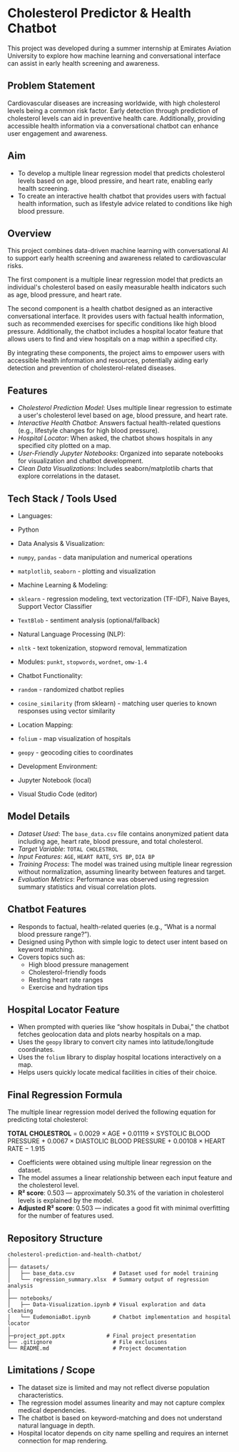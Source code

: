 # Cholesterol Predictor & Health Chatbot

This project was developed during a summer internship at Emirates Aviation University to explore how machine learning and conversational interface can assist in early health screening and awareness.

## Problem Statement

Cardiovascular diseases are increasing worldwide, with high cholesterol levels being a common risk factor. Early detection through prediction of cholesterol levels can aid in preventive health care. Additionally, providing accessible health information via a conversational chatbot can enhance user engagement and awareness.

## Aim

- To develop a multiple linear regression model that predicts cholesterol levels based on age, blood pressire, and heart rate, enabling early health screening.
- To create an interactive health chatbot that provides users with factual health information, such as lifestyle advice related to conditions like high blood pressure.

## Overview

This project combines data-driven machine learning with conversational AI to support early health screening and awareness related to cardiovascular risks.

The first component is a multiple linear regression model that predicts an individual's cholesterol based on easily measurable health indicators such as age, blood pressure, and heart rate.

The second component is a health chatbot designed as an interactive conversational interface. It provides users with factual health information, such as recommended exercises for specific conditions like high blood pressure. Additionally, the chatbot includes a hospital locator feature that allows users to find and view hospitals on a map within a specified city.

By integrating these components, the project aims to empower users with accessible health information and resources, potentially aiding early detection and prevention of cholesterol-related diseases.

## Features

- *Cholesterol Prediction Model*: Uses multiple linear regression to estimate a user's cholesterol level based on age, blood pressure, and heart rate.
- *Interactive Health Chatbot*: Answers factual health-related questions (e.g., lifestyle changes for high blood pressure).
- *Hospital Locator*: When asked, the chatbot shows hospitals in any specified city plotted on a map.
- *User-Friendly Jupyter Notebooks*: Organized into separate notebooks for visualization and chatbot development.
- *Clean Data Visualizations*: Includes seaborn/matplotlib charts that explore correlations in the dataset.

## Tech Stack / Tools Used

- Languages:  
 - Python

- Data Analysis & Visualization:  
 - `numpy`, `pandas` - data manipulation and numerical operations  
 - `matplotlib`, `seaborn` -  plotting and visualization  

- Machine Learning & Modeling:  
 - `sklearn` - regression modeling, text vectorization (TF-IDF), Naive Bayes, Support Vector Classifier  
 - `TextBlob` - sentiment analysis (optional/fallback)

- Natural Language Processing (NLP):  
 - `nltk` - text tokenization, stopword removal, lemmatization  
 - Modules: `punkt`, `stopwords`, `wordnet`, `omw-1.4`

- Chatbot Functionality:  
 - `random` - randomized chatbot replies  
 - `cosine_similarity` (from sklearn) - matching user queries to known responses using vector similarity

- Location Mapping:  
 - `folium` - map visualization of hospitals  
 - `geopy` - geocoding cities to coordinates

- Development Environment:
 - Jupyter Notebook (local)
 - Visual Studio Code (editor)

## Model Details

- *Dataset Used*: The `base_data.csv` file contains anonymized patient data including age, heart rate, blood pressure, and total cholesterol.
- *Target Variable*: `TOTAL CHOLESTROL`
- *Input Features*: `AGE`, `HEART RATE`, `SYS BP`, `DIA BP`
- *Training Process*: The model was trained using multiple linear regression without normalization, assuming linearity between features and target.
- *Evaluation Metrics*: Performance was observed using regression summary statistics and visual correlation plots.

## Chatbot Features

- Responds to factual, health-related queries (e.g., “What is a normal blood pressure range?”).
- Designed using Python with simple logic to detect user intent based on keyword matching.
- Covers topics such as:
  - High blood pressure management
  - Cholesterol-friendly foods
  - Resting heart rate ranges
  - Exercise and hydration tips

## Hospital Locator Feature

- When prompted with queries like “show hospitals in Dubai,” the chatbot fetches geolocation data and plots nearby hospitals on a map.
- Uses the `geopy` library to convert city names into latitude/longitude coordinates.
- Uses the `folium` library to display hospital locations interactively on a map.
- Helps users quickly locate medical facilities in cities of their choice.

## Final Regression Formula

The multiple linear regression model derived the following equation for predicting total cholesterol:

**TOTAL CHOLESTROL** = 0.0029 × AGE + 0.01119 × SYSTOLIC BLOOD PRESSURE + 0.0067 × DIASTOLIC BLOOD PRESSURE + 0.00108 × HEART RATE − 1.915

- Coefficients were obtained using multiple linear regression on the dataset.
- The model assumes a linear relationship between each input feature and the cholesterol level.
- **R² score**: 0.503 — approximately 50.3% of the variation in cholesterol levels is explained by the model.
- **Adjusted R² score**: 0.503 — indicates a good fit with minimal overfitting for the number of features used.

## Repository Structure

```
cholesterol-prediction-and-health-chatbot/
│
├── datasets/
│   ├── base_data.csv            # Dataset used for model training
│   └── regression_summary.xlsx  # Summary output of regression analysis
│
├── notebooks/
│   ├── Data-Visualization.ipynb # Visual exploration and data cleaning
│   └── EudemoniaBot.ipynb       # Chatbot implementation and hospital locator
│
├─project_ppt.pptx             # Final project presentation
├── .gitignore                   # File exclusions
└── README.md                    # Project documentation
```

## Limitations / Scope

- The dataset size is limited and may not reflect diverse population characteristics.
- The regression model assumes linearity and may not capture complex medical dependencies.
- The chatbot is based on keyword-matching and does not understand natural language in depth.
- Hospital locator depends on city name spelling and requires an internet connection for map rendering.

